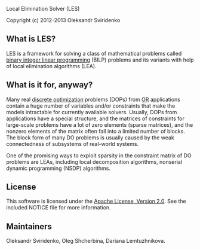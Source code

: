 <!--- -*- mode: markdown; -*- --->

Local Elimination Solver (LES)

Copyright (c) 2012-2013 Oleksandr Sviridenko

What is LES?
------------

LES is a framework for solving a class of mathematical problems called
[binary integer linear programming](http://en.wikipedia.org/wiki/Integer_linear_programming)
(BILP) problems and its variants with help of local elimination algorithms
(LEA).

What is it for, anyway?
-----------------------

Many real
[discrete optimization](http://en.wikipedia.org/wiki/Discrete_optimization)
problems (DOPs) from [OR](http://en.wikipedia.org/wiki/Operations_research)
applications contain a huge number of variables and/or constraints that make the
models intractable for currently available solvers. Usually, DOPs from
applications have a special structure, and the matrices of constraints for
large-scale problems have a lot of zero elements (sparse matrices), and the
nonzero elements of the matrix often fall into a limited number of blocks. The
block form of many DO problems is usually caused by the weak connectedness of
subsystems of real-world systems.

One of the promising ways to exploit sparsity in the constraint matrix of DO
problems are LEAs, including local decomposition algorithms, nonserial dynamic
programming (NSDP) algorithms.

License
-------

This software is licensed under the [Apache License, Version
2.0](http://www.apache.org/licenses/LICENSE-2.0.html). See the included NOTICE
file for more information.

Maintainers
-----------

Oleksandr Sviridenko, Oleg Shcherbina, Dariana Lemtuzhnikova.
